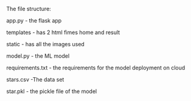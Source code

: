 The file structure:

app.py - the flask app

templates - has 2 html fimes home and result

static - has all the images used

model.py - the ML model

requirements.txt - the requirements for the model deployment on cloud

stars.csv -The data set

star.pkl - the pickle file of the model


